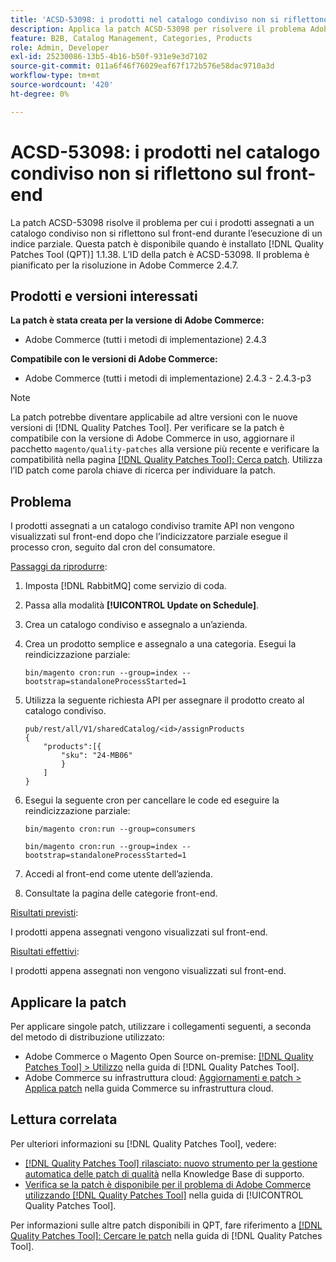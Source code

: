 ```yaml
---
title: 'ACSD-53098: i prodotti nel catalogo condiviso non si riflettono sul front-end'
description: Applica la patch ACSD-53098 per risolvere il problema Adobe Commerce per cui i prodotti assegnati a un catalogo condiviso non si riflettono sul front-end durante l’esecuzione di un indice parziale.
feature: B2B, Catalog Management, Categories, Products
role: Admin, Developer
exl-id: 25230086-13b5-4b16-b50f-931e9e3d7102
source-git-commit: 011a6f46f76029eaf67f172b576e58dac9710a3d
workflow-type: tm+mt
source-wordcount: '420'
ht-degree: 0%

---
```


# ACSD-53098: i prodotti nel catalogo condiviso non si riflettono sul front-end

La patch ACSD-53098 risolve il problema per cui i prodotti assegnati a un catalogo condiviso non si riflettono sul front-end durante l’esecuzione di un indice parziale. Questa patch è disponibile quando è installato [!DNL Quality Patches Tool (QPT)] 1.1.38. L’ID della patch è ACSD-53098. Il problema è pianificato per la risoluzione in Adobe Commerce 2.4.7.

## Prodotti e versioni interessati

**La patch è stata creata per la versione di Adobe Commerce:**

* Adobe Commerce (tutti i metodi di implementazione) 2.4.3

**Compatibile con le versioni di Adobe Commerce:**

* Adobe Commerce (tutti i metodi di implementazione) 2.4.3 - 2.4.3-p3

>[!NOTE]
>
>La patch potrebbe diventare applicabile ad altre versioni con le nuove versioni di [!DNL Quality Patches Tool]. Per verificare se la patch è compatibile con la versione di Adobe Commerce in uso, aggiornare il pacchetto `magento/quality-patches` alla versione più recente e verificare la compatibilità nella pagina [[!DNL Quality Patches Tool]: Cerca patch](https://experienceleague.adobe.com/tools/commerce-quality-patches/index.html?lang=it). Utilizza l’ID patch come parola chiave di ricerca per individuare la patch.

## Problema

I prodotti assegnati a un catalogo condiviso tramite API non vengono visualizzati sul front-end dopo che l’indicizzatore parziale esegue il processo cron, seguito dal cron del consumatore.

<u>Passaggi da riprodurre</u>:

1. Imposta [!DNL RabbitMQ] come servizio di coda.
1. Passa alla modalità **[!UICONTROL Update on Schedule]**.
1. Crea un catalogo condiviso e assegnalo a un’azienda.
1. Crea un prodotto semplice e assegnalo a una categoria. Esegui la reindicizzazione parziale:

   `bin/magento cron:run --group=index --bootstrap=standaloneProcessStarted=1`

1. Utilizza la seguente richiesta API per assegnare il prodotto creato al catalogo condiviso.

   ```
   pub/rest/all/V1/sharedCatalog/<id>/assignProducts
   {
       "products":[{
           "sku": "24-MB06"
           }
       ]
   }
   ```

1. Esegui la seguente cron per cancellare le code ed eseguire la reindicizzazione parziale:

   `bin/magento cron:run --group=consumers`

   `bin/magento cron:run --group=index --bootstrap=standaloneProcessStarted=1`

1. Accedi al front-end come utente dell’azienda.
1. Consultate la pagina delle categorie front-end.

<u>Risultati previsti</u>:

I prodotti appena assegnati vengono visualizzati sul front-end.

<u>Risultati effettivi</u>:

I prodotti appena assegnati non vengono visualizzati sul front-end.

## Applicare la patch

Per applicare singole patch, utilizzare i collegamenti seguenti, a seconda del metodo di distribuzione utilizzato:

* Adobe Commerce o Magento Open Source on-premise: [[!DNL Quality Patches Tool] > Utilizzo](/help/tools/quality-patches-tool/usage.md) nella guida di [!DNL Quality Patches Tool].
* Adobe Commerce su infrastruttura cloud: [Aggiornamenti e patch > Applica patch](https://experienceleague.adobe.com/docs/commerce-cloud-service/user-guide/develop/upgrade/apply-patches.html?lang=it) nella guida Commerce su infrastruttura cloud.

## Lettura correlata

Per ulteriori informazioni su [!DNL Quality Patches Tool], vedere:

* [[!DNL Quality Patches Tool] rilasciato: nuovo strumento per la gestione automatica delle patch di qualità](https://experienceleague.adobe.com/it/docs/commerce-operations/tools/quality-patches-tool/quality-patches-tool-to-self-serve-quality-patches) nella Knowledge Base di supporto.
* [Verifica se la patch è disponibile per il problema di Adobe Commerce utilizzando  [!DNL Quality Patches Tool]](/help/tools/quality-patches-tool/patches-available-in-qpt/check-patch-for-magento-issue-with-magento-quality-patches.md) nella guida di [!UICONTROL Quality Patches Tool].


Per informazioni sulle altre patch disponibili in QPT, fare riferimento a [[!DNL Quality Patches Tool]: Cercare le patch](https://experienceleague.adobe.com/tools/commerce-quality-patches/index.html?lang=it) nella guida di [!DNL Quality Patches Tool].
